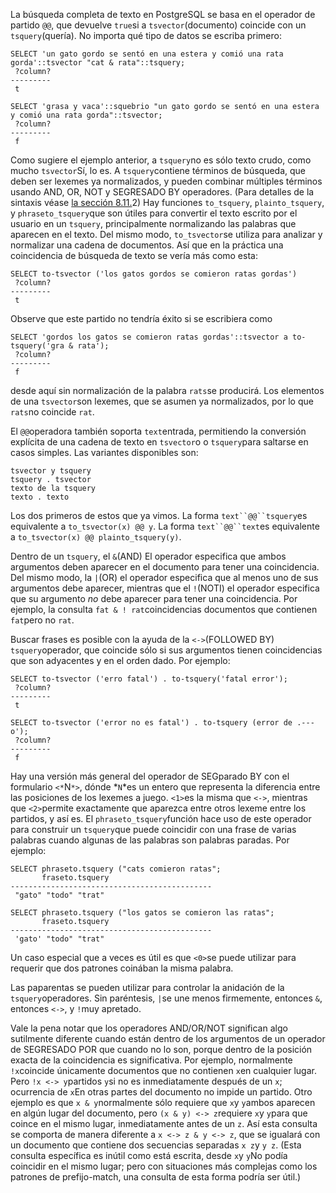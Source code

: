 La búsqueda completa de texto en PostgreSQL se basa en el operador de partido `@@`, que devuelve  `true`si a  `tsvector`(documento) coincide con un  `tsquery`(quería). No importa qué tipo de datos se escriba primero:

```
SELECT 'un gato gordo se sentó en una estera y comió una rata gorda'::tsvector "cat & rata"::tsquery;
 ?column?
---------
 t

SELECT 'grasa y vaca'::squebrio "un gato gordo se sentó en una estera y comió una rata gorda"::tsvector;
 ?column?
---------
 f
```

Como sugiere el ejemplo anterior, a  `tsquery`no es sólo texto crudo, como mucho  `tsvector`Sí, lo es. A  `tsquery`contiene términos de búsqueda, que deben ser lexemes ya normalizados, y pueden  combinar múltiples términos usando AND, OR, NOT y SEGRESADO BY  operadores. (Para detalles de la sintaxis véase [la sección 8.11.](https://www.postgresql.org/docs/current/datatype-textsearch.html#DATATYPE-TSQUERY)2) Hay funciones `to_tsquery`, `plainto_tsquery`, y  `phraseto_tsquery`que son útiles para convertir el texto escrito por el usuario en un `tsquery`, principalmente normalizando las palabras que aparecen en el texto. Del mismo modo,  `to_tsvector`se utiliza para analizar y normalizar una cadena de documentos. Así que en la práctica una coincidencia de búsqueda de texto se vería más como  esta:

```
SELECT to-tsvector ('los gatos gordos se comieron ratas gordas')
 ?column?
---------
 t
```

Observe que este partido no tendría éxito si se escribiera como

```
SELECT 'gordos los gatos se comieron ratas gordas'::tsvector a to-tsquery('gra & rata');
 ?column?
---------
 f
```

desde aquí sin normalización de la palabra  `rats`se producirá. Los elementos de una  `tsvector`son lexemes, que se asumen ya normalizados, por lo que  `rats`no coincide `rat`.

El  `@@`operadora también soporta  `text`entrada, permitiendo la conversión explícita de una cadena de texto en  `tsvector`o o  `tsquery`para saltarse en casos simples. Las variantes disponibles son:

```
tsvector y tsquery
tsquery . tsvector
texto de la tsquery
texto . texto
```

Los dos primeros de estos que ya vimos. La forma    `text``@@``tsquery`es equivalente a `to_tsvector(x) @@ y`. La forma    `text``@@``text`es equivalente a `to_tsvector(x) @@ plainto_tsquery(y)`.

Dentro de un `tsquery`, el  `&`(AND) El operador especifica que ambos argumentos deben aparecer en el  documento para tener una coincidencia. Del mismo modo, la  `|`(OR) el operador especifica que al menos uno de sus argumentos debe aparecer, mientras que el  `!`(NOTI) el operador especifica que su argumento *no* debe aparecer para tener una coincidencia. Por ejemplo, la consulta  `fat & ! rat`coincidencias documentos que contienen  `fat`pero no `rat`.

Buscar frases es posible con la ayuda de la  `<->`(FOLLOWED BY)  `tsquery`operador, que coincide sólo si sus argumentos tienen coincidencias que son adyacentes y en el orden dado. Por ejemplo:

```
SELECT to-tsvector ('erro fatal') . to-tsquery('fatal error');
 ?column?
---------
 t

SELECT to-tsvector ('error no es fatal') . to-tsquery (error de .---o');
 ?column?
---------
 f
```

Hay una versión más general del operador de SEGparado BY con el formulario `<*`N`*>`, dónde  *`N`*es un entero que representa la diferencia entre las posiciones de los lexemes a juego.  `<1>`es la misma que `<->`, mientras que  `<2>`permite exactamente que aparezca entre otros lexeme entre los partidos, y así es. El  `phraseto_tsquery`función hace uso de este operador para construir un  `tsquery`que puede coincidir con una frase de varias palabras cuando algunas de las palabras son palabras paradas. Por ejemplo:

```
SELECT phraseto.tsquery ("cats comieron ratas";
       fraseto.tsquery
---------------------------------------------
 "gato" "todo" "trat"

SELECT phraseto.tsquery ("los gatos se comieron las ratas";
       fraseto.tsquery
---------------------------------------------
 'gato' "todo" "trat"
```

Un caso especial que a veces es útil es que  `<0>`se puede utilizar para requerir que dos patrones coinában la misma palabra.

Las paparentas se pueden utilizar para controlar la anidación de la  `tsquery`operadores. Sin paréntesis,  `|`se une menos firmemente, entonces `&`, entonces `<->`, y  `!`muy apretado.

Vale la pena notar que los operadores AND/OR/NOT significan algo  sutilmente diferente cuando están dentro de los argumentos de un  operador de SEGRESADO POR que cuando no lo son, porque dentro de la  posición exacta de la coincidencia es significativa. Por ejemplo,  normalmente  `!x`coincide únicamente documentos que no contienen  `x`en cualquier lugar. Pero  `!x <-> y`partidos  `y`si no es inmediatamente después de un `x`; ocurrencia de  `x`En otras partes del documento no impide un partido. Otro ejemplo es que  `x & y`normalmente sólo requiere que  `x`y  `y`ambos aparecen en algún lugar del documento, pero  `(x & y) <-> z`requiere  `x`y  `y`para que coince en el mismo lugar, inmediatamente antes de un `z`. Así esta consulta se comporta de manera diferente a `x <-> z & y <-> z`, que se igualará con un documento que contiene dos secuencias separadas  `x z`y `y z`. (Esta consulta específica es inútil como está escrita, desde  `x`y  `y`No podía coincidir en el mismo lugar; pero con situaciones más complejas  como los patrones de prefijo-match, una consulta de esta forma podría  ser útil.)